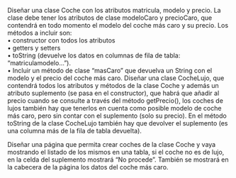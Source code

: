 Diseñar una clase Coche con los atributos matricula, modelo y precio. La clase debe tener los atributos de clase 
modeloCaro  y  precioCaro,  que  contendrá  en  todo  momento  el  modelo  del  coche  más  caro  y  su  precio.  Los 
métodos a incluir son:  
• constructor con todos los atributos  
• getters y setters  
• toString (devuelve los datos en columnas de fila de tabla: “matriculamodelo...”).  
• Incluir un método de clase “masCaro” que devuelva un String con el modelo y el precio del coche más caro. 
Diseñar  una  clase  CocheLujo,  que  contendrá  todos  los  atributos  y  métodos  de  la  clase  Coche  y  además  un 
atributo suplemento (se pasa en el constructor), que habrá que añadir al precio cuando se consulte a través del 
método getPrecio(), los coches de lujos también hay que tenerlos en cuenta como posible modelo de coche más 
caro, pero sin contar con el suplemento (solo su precio). En el método toString de la clase CocheLujo también 
hay que devolver el suplemento (es una columna más de la fila de tabla devuelta).  

Diseñar una página que permita crear coches de la clase Coche y vaya mostrando el listado de los mismos en 
una tabla, si el coche no es de lujo, en la celda del suplemento mostrará “No procede”. También se mostrará 
en la cabecera de la página los datos del coche más caro.